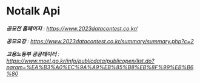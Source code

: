 # Notalk Api

***공모전 홈페이지** : https://www.2023datacontest.co.kr/*

***공모요강** : https://www.2023datacontest.co.kr/summary/summary.php?c=2*

***고용노동부 공공데이터** : https://www.moel.go.kr/info/publicdata/publicopen/list.do?param=%EA%B3%A0%EC%9A%A9%EB%85%B8%EB%8F%99%EB%B6%80*

